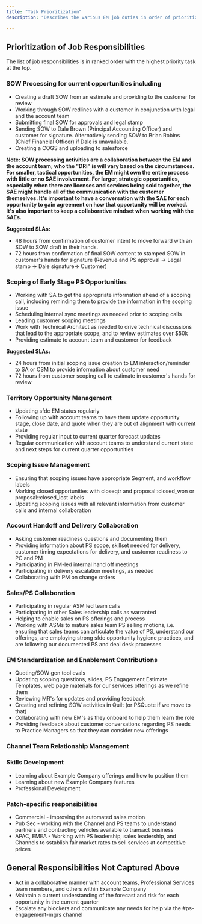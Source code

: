 ```yaml
---
title: "Task Prioritization"
description: "Describes the various EM job duties in order of prioritization."

---
```


## Prioritization of Job Responsibilities

The list of job responsibilities is in ranked order with the highest priority task at the top.

### SOW Processing for current opportunities including

- Creating a draft SOW from an estimate and providing to the customer for review
- Working through SOW redlines with a customer in conjunction with legal and the account team
- Submitting final SOW for approvals and legal stamp
- Sending SOW to Dale Brown (Principal Accounting Officer) and customer for signature. Alternatively sending SOW to Brian Robins (Chief Financial Officer) if Dale is unavailable.
- Creating a COGS and uploading to salesforce

**Note: SOW processing activities are a collaboration between the EM and the account team; who the "DRI" is will vary based on the circumstances.  For smaller, tactical opportunities, the EM might own the entire process with little or no SAE involvement.  For larger, strategic opportunities, especially when there are licenses and services being sold together, the SAE might handle all of the communication with the customer themselves.  It's important to have a conversation with the SAE for each opportunity to gain agreement on how that opportunity will be worked.  It's also important to keep a collaborative mindset when working with the SAEs.**

**Suggested SLAs:**

- 48 hours from confirmation of customer intent to move forward with an SOW to SOW draft in their hands.
- 72 hours from confirmation of final SOW content to stamped SOW in customer's hands for signature (Revenue and PS approval -> Legal stamp -> Dale signature-> Customer)

### Scoping of Early Stage PS Opportunities

- Working with SA to get the appropriate information ahead of a scoping call, including reminding them to provide the information in the scoping issue
- Scheduling internal sync meetings as needed prior to scoping calls
- Leading customer scoping meetings
- Work with Technical Architect as needed to drive technical discussions that lead to the appropriate scope, and to review estimates over $50k
- Providing estimate to account team and customer for feedback

**Suggested SLAs:**

- 24 hours from initial scoping issue creation to EM interaction/reminder to SA or CSM to provide information about customer need
- 72 hours from customer scoping call to estimate in customer's hands for review

### Territory Opportunity Management

- Updating sfdc EM status regularly
- Following up with account teams to have them update opportunity stage, close date, and quote when they are out of alignment with current state
- Providing regular input to current quarter forecast updates
- Regular communication with account teams to understand current state and next steps for current quarter opportunities

### Scoping Issue Management

- Ensuring that scoping issues have appropriate Segment, and workflow labels
- Marking closed opportunities with closeqtr and proposal::closed_won or proposal::closed_lost labels
- Updating scoping issues with all relevant information from customer calls and internal collaboration

### Account Handoff and Delivery Collaboration

- Asking customer readiness questions and documenting them
- Providing information about PS scope, skillset needed for delivery, customer timing expectations for delivery, and customer readiness to PC and PM
- Participating in PM-led internal hand off meetings
- Participating in delivery escalation meetings, as needed
- Collaborating with PM on change orders

### Sales/PS Collaboration

- Participating in regular ASM led team calls
- Participating in other Sales leadership calls as warranted
- Helping to enable sales on PS offerings and process
- Working with ASMs to mature sales team PS selling motions, i.e. ensuring that sales teams can articulate the value of PS, understand our offerings, are employing strong sfdc opportunity hygiene practices, and are following our documented PS and deal desk processes

### EM Standardization and Enablement Contributions

- Quoting/SOW gen tool evals
- Updating scoping questions, slides, PS Engagement Estimate Templates, web page materials for our services offerings as we refine them
- Reviewing MR's for updates and providing feedback
- Creating and refining SOW activities in Quilt (or PSQuote if we move to that)
- Collaborating with new EM's as they onboard to help them learn the role
- Providing feedback about customer conversations regarding PS needs to Practice Managers so that they can consider new offerings

### Channel Team Relationship Management

### Skills Development

- Learning about Example Company offerings and how to position them
- Learning about new Example Company features
- Professional Development

### Patch-specific responsibilities

- Commercial - improving the automated sales motion
- Pub Sec - working with the Channel and PS teams to understand partners and contracting vehicles available to transact business
- APAC, EMEA - Working with PS leadership, sales leadership, and Channels to sstablish fair market rates to sell services at competitive prices

## General Responsibilities Not Captured Above

- Act in a collaborative manner with account teams, Professional Services team members, and others within Example Company
- Maintain a current understanding of the forecast and risk for each opportunity in the current quarter
- Escalate any blockers and communicate any needs for help via the #ps-engagement-mgrs channel
